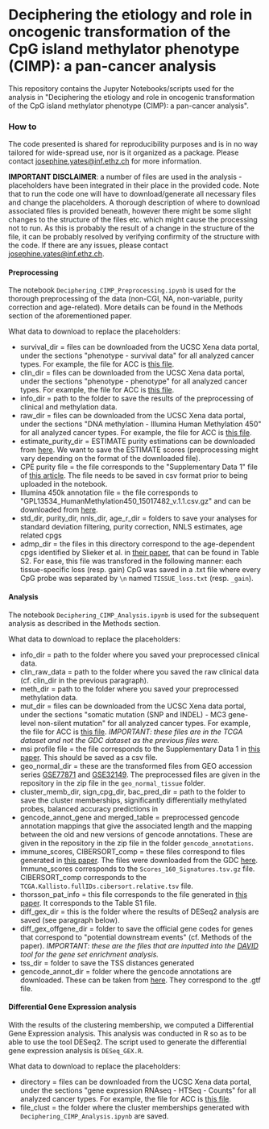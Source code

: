 # Deciphering the etiology and role in oncogenic transformation of the CpG island methylator phenotype (CIMP): a pan-cancer analysis
This repository contains the Jupyter Notebooks/scripts used for the analysis in "Deciphering the etiology and role in oncogenic transformation of the CpG island methylator phenotype (CIMP): a pan-cancer analysis".

### How to
The code presented is shared for reproducibility purposes and is in no way tailored for wide-spread use, nor is it organized as a package. Please contact josephine.yates@inf.ethz.ch for more information.

**IMPORTANT DISCLAIMER**: a number of files are used in the analysis - placeholders have been integrated in their place in the provided code. Note that to run the code one will have to download/generate all necessary files and change the placeholders. A thorough description of where to download associated files is provided beneath, however there might be some slight changes to the structure of the files etc. which might cause the processing not to run. As this is probably the result of a change in the structure of the file, it can be probably resolved by verifying confirmity of the structure with the code. If there are any issues, please contact josephine.yates@inf.ethz.ch.

#### Preprocessing
The notebook `Deciphering_CIMP_Preprocessing.ipynb` is used for the thorough preprocessing of the data (non-CGI, NA, non-variable, purity correction and age-related). More details can be found in the Methods section of the aforementioned paper. 

What data to download to replace the placeholders: 
- survival_dir = files can be downloaded from the UCSC Xena data portal, under the sections "phenotype - survival data" for all analyzed cancer types. For example, the file for ACC is [this file](https://xenabrowser.net/datapages/?dataset=TCGA-ACC.survival.tsv&host=https%3A%2F%2Fgdc.xenahubs.net&removeHub=https%3A%2F%2Fxena.treehouse.gi.ucsc.edu%3A443). 
- clin_dir = files can be downloaded from the UCSC Xena data portal, under the sections "phenotype - phenotype" for all analyzed cancer types. For example, the file for ACC is [this file](https://xenabrowser.net/datapages/?dataset=TCGA-ACC.GDC_phenotype.tsv&host=https%3A%2F%2Fgdc.xenahubs.net&removeHub=https%3A%2F%2Fxena.treehouse.gi.ucsc.edu%3A443).
- info_dir = path to the folder to save the results of the preprocessing of clinical and methylation data.
- raw_dir = files can be downloaded from the UCSC Xena data portal, under the sections "DNA methylation - Illumina Human Methylation 450" for all analyzed cancer types. For example, the file for ACC is [this file](https://xenabrowser.net/datapages/?dataset=TCGA-ACC.methylation450.tsv&host=https%3A%2F%2Fgdc.xenahubs.net&removeHub=https%3A%2F%2Fxena.treehouse.gi.ucsc.edu%3A443). 
- estimate_purity_dir = ESTIMATE purity estimations can be downloaded from [here](https://bioinformatics.mdanderson.org/estimate/disease.html). We want to save the ESTIMATE scores (preprocessing might vary depending on the format of the downloaded file).
- CPE purity file = the file corresponds to the "Supplementary Data 1" file of [this article](https://www.nature.com/articles/ncomms9971). The file needs to be saved in csv format prior to being uploaded in the notebook.
- Illumina 450k annotation file = the file corresponds to "GPL13534_HumanMethylation450_15017482_v.1.1.csv.gz" and can be downloaded from [here](https://www.ncbi.nlm.nih.gov/geo/query/acc.cgi?acc=GPL13534). 
- std_dir, purity_dir, nnls_dir, age_r_dir = folders to save your analyses for standard deviation filtering, purity correction, NNLS estimates, age related cpgs
- admp_dir = the files in this directory correspond to the age-dependent cpgs identified by Slieker et al. in [their paper](https://epigeneticsandchromatin.biomedcentral.com/articles/10.1186/s13072-018-0191-3#Sec15), that can be found in Table S2. For ease, this file was transfored in the following manner: each tissue-specific loss (resp. gain) CpG was saved in a .txt file where every CpG probe was separated by `\n` named `TISSUE_loss.txt` (resp. `_gain`).

#### Analysis
The notebook `Deciphering_CIMP_Analysis.ipynb` is used for the subsequent analysis as described in the Methods section.

What data to download to replace the placeholders: 
- info_dir = path to the folder where you saved your preprocessed clinical data.
- clin_raw_data = path to the folder where you saved the raw clinical data (cf. clin_dir in the previous paragraph).
- meth_dir = path to the folder where you saved your preprocessed methylation data.
- mut_dir = files can be downloaded from the UCSC Xena data portal, under the sections "somatic mutation (SNP and INDEL) - MC3 gene-level non-silent mutation" for all analyzed cancer types. For example, the file for ACC is [this file](https://xenabrowser.net/datapages/?dataset=mc3_gene_level%2FACC_mc3_gene_level.txt&host=https%3A%2F%2Ftcga.xenahubs.net&removeHub=https%3A%2F%2Fxena.treehouse.gi.ucsc.edu%3A443). *IMPORTANT: these files are in the TCGA dataset and not the GDC dataset as the previous files were.*
- msi profile file = the file corresponds to the Supplementary Data 1 in [this paper](https://www.nature.com/articles/ncomms15180). This should be saved as a csv file.
- geo_normal_dir = these are the transformed files from GEO accession series [GSE77871](https://www.ncbi.nlm.nih.gov/geo/query/acc.cgi?acc=GSE77871) and [GSE32149](https://www.ncbi.nlm.nih.gov/geo/query/acc.cgi?acc=GSE32149). The preprocessed files are given in the repository in the zip file in the `geo_normal_tissue` folder.
- cluster_memb_dir, sign_cpg_dir, bac_pred_dir = path to the folder to save the cluster memberships, significantly differentially methylated probes, balanced accuracy predictions in
- gencode_annot_gene and merged_table = preprocessed gencode annotation mappings that give the associated length and the mapping between the old and new versions of gencode annotations. These are given in the repository in the zip file in the folder `gencode_annotations`. 
- immune_scores, CIBERSORT_comp = these files correspond to files generated in [this paper](https://www.sciencedirect.com/science/article/pii/S1074761318301213?via%3Dihub). The files were downloaded from the GDC [here](https://gdc.cancer.gov/about-data/publications/panimmune). Immune_scores corresponds to the `Scores_160_Signatures.tsv.gz` file. CIBERSORT_comp corresponds to the `TCGA.Kallisto.fullIDs.cibersort.relative.tsv` file. 
-  thorsson_pat_info = this file corresponds to the file generated in [this paper](https://www.sciencedirect.com/science/article/pii/S1074761318301213?via%3Dihub). It corresponds to the Table S1 file.
-  diff_gex_dir = this is the folder where the results of DESeq2 analysis are saved (see paragraph below).
-  diff_gex_offgene_dir = folder to save the official gene codes for genes that correspond to "potential downstream events" (cf. Methods of the paper). *IMPORTANT: these are the files that are inputted into the [DAVID](https://david.ncifcrf.gov/summary.jsp) tool for the gene set enrichment analysis.*
-  tss_dir = folder to save the TSS distances generated
-  gencode_annot_dir = folder where the gencode annotations are downloaded. These can be taken from [here](https://www.gencodegenes.org/human/). They correspond to the .gtf file.

#### Differential Gene Expression analysis
With the results of the clustering membership, we computed a Differential Gene Expression analysis. This analysis was conducted in R so as to be able to use the tool DESeq2. The script used to generate the differential gene expression analysis is `DESeq_GEX.R`. 

What data to download to replace the placeholders: 
- directory = files can be downloaded from the UCSC Xena data portal, under the sections "gene expression RNAseq - HTSeq - Counts" for all analyzed cancer types. For example, the file for ACC is [this file](https://xenabrowser.net/datapages/?dataset=TCGA-ACC.htseq_counts.tsv&host=https%3A%2F%2Fgdc.xenahubs.net&removeHub=https%3A%2F%2Fxena.treehouse.gi.ucsc.edu%3A443).
- file_clust = the folder where the cluster memberships generated with `Deciphering_CIMP_Analysis.ipynb` are saved.

